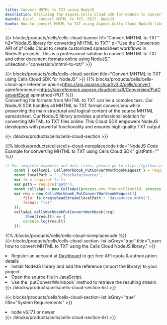 ```yaml
---
title: Convert MHTML to TXT using NodeJS 
description: Utilizing the Aspose.Cells Cloud SDK for NodeJS to convert a MHTML format file to a TXT format file. 
kwords: Excel, Convert MHTML to TXT, REST, NodeJS
howto: How to convert MHTML to TXT using Aspose.Cells Cloud NodeJS library.
---
```



{{< blocks/products/cells/cells-cloud-banner h1="Convert MHTML to TXT" h2="NodeJS library for converting MHTML to TXT" p="Use the Conversion API of of Cells Cloud to create customized spreadsheet workflows in NodeJS projects. This is a professional solution to convert MHTML to TXT and other document formats online using NodeJS." urlsection="conversion/mhtml-to-txt/" >}}

{{< blocks/products/cells/cells-cloud-section  title="Convert MHTML to TXT using Cells Cloud SDK for NodeJS" >}}
{{% blocks/products/cells/cells-cloud-api-reference  apiurl=https://api.aspose.cloud/v3.0/cells/convert  apireferenceurl=https://apireference.aspose.cloud/cells/#/Conversion/PutConvertExcel  apimethod=PUT %}}
<br/>
Converting file formats from MHTML to TXT can be a complex task. Our NodeJS SDK handles all MHTML to TXT format conversions while preserving the main structural and logical content of the source MHTML spreadsheet. Our NodeJS library provides a professional solution for converting MHTML to TXT files online. This Cloud SDK empowers NodeJS developers with powerful functionality and ensures high-quality TXT output.

{{< /blocks/products/cells/cells-cloud-section >}}

{{% blocks/products/cells/cells-cloud-noreplacecode title="NodeJS Code Example for converting MHTML to TXT using Cells Cloud SDK" gistPath="" %}}
 
```js
// For complete examples and data files, please go to https://github.com/aspose-cells-cloud/aspose-cells-cloud-node/
    const { CellsApi, CellsWorkbook_PutConvertWorkbookRequest } = require("asposecellscloud");
    const localPath = "../TestData/source/";
    var fs = require('fs');
    var path = require('path');
    const cellsApi = new CellsApi(process.env.ProductClientId, process.env.ProductClientSecret);
    var req = new CellsWorkbook_PutConvertWorkbookRequest({
        file: fs.createReadStream(localPath + "datasource.mhtml"),
        format: "txt",
    });
    cellsApi.cellsWorkbookPutConvertWorkbook(req)
        .then((result) => {
        console.log(result)
    });
```
 
{{% /blocks/products/cells/cells-cloud-noreplacecode  %}}
<br/>
{{< blocks/products/cells/cells-cloud-section-list isGrey="true"  title="Learn how to convert MHTML to TXT using the Cells Cloud NodeJS library." >}}
<li>Register an account at <a href="https://dashboard.aspose.cloud/">Dashboard</a> to get free API quota & authorization details</li>
<li>Install NodeJS library and add the reference (import the library) to your project.</li>
<li>Open the source file in JavaScript.</li>
<li>Use the `putConvertWorkbook` method to retrieve the resulting stream.</li>
{{< /blocks/products/cells/cells-cloud-section-list >}}

{{< blocks/products/cells/cells-cloud-section-list isGrey="true"  title="System Requirements" >}}
<li>node v6.17.1 or newer</li>
{{< /blocks/products/cells/cells-cloud-section-list >}}
